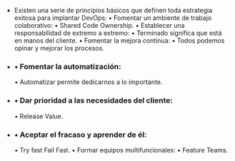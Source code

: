 - Existen una serie de principios básicos que definen toda estrategia exitosa para implantar DevOps:
  • Fomentar un ambiente de trabajo colaborativo:
  • Shared Code Ownership.
  • Establecer una responsabilidad de extremo a extremo:
  • Terminado significa que está en manos del cliente.
  • Fomentar la mejora continua:
  • Todos podemos opinar y mejorar los procesos.
- ### • Fomentar la automatización:
  • Automatizar permite dedicarnos a lo importante.
- ### • Dar prioridad a las necesidades del cliente:
  • Release Value.
- ### • Aceptar el fracaso y aprender de él:
  • Try fast Fail Fast.
  • Formar equipos multifuncionales:
  • Feature Teams.